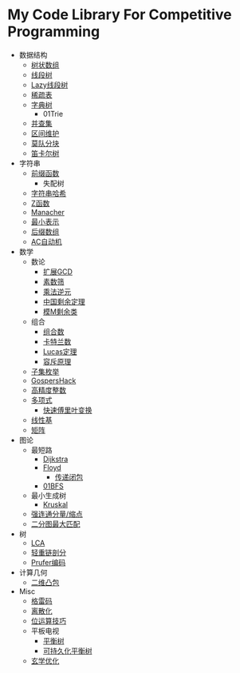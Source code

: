 # My Code Library For Competitive Programming
- 数据结构
  - [树状数组](https://github.com/hhy3/cp-library/blob/master/include/hy/fenwick_tree.hpp#L10-L33)
  - [线段树](https://github.com/hhy3/cp-library/blob/master/include/hy/segtree.hpp#L10-L47)
  - [Lazy线段树](https://github.com/hhy3/cp-library/blob/master/include/hy/segtree.hpp#L50-L131)
  - [稀疏表](https://github.com/hhy3/cp-library/blob/master/include/hy/sparse_table.hpp#L6-L29)
  - [字典树](https://github.com/hhy3/cp-library/blob/master/include/hy/trie.hpp)
    - 01Trie
  - [并查集](https://github.com/hhy3/cp-library/blob/master/include/hy/union_find.hpp#L10-L33)
  - [区间维护](https://github.com/hhy3/cp-library/blob/master/include/hy/Ranges.hpp#L9-L27)
  - [莫队分块](https://github.com/hhy3/cp-library/blob/master/include/hy/Mo.hpp#L12-L43)
  - [笛卡尔树](https://github.com/hhy3/cp-library/blob/master/include/hy/CartesianTree.hpp#L9-L23)
- 字符串
  - [前缀函数](https://github.com/hhy3/cp-library/blob/master/include/hy/string.hpp#L13-L21)
    - 失配树
  - [字符串哈希](https://github.com/hhy3/cp-library/blob/master/include/hy/string.hpp#L24-L33)
  - [Z函数](https://github.com/hhy3/cp-library/blob/master/include/hy/string.hpp#L36-L45)
  - [Manacher](https://github.com/hhy3/cp-library/blob/master/include/hy/string.hpp#L48-L61)
  - [最小表示](https://github.com/hhy3/cp-library/blob/master/include/hy/string.hpp#L64-L77)
  - [后缀数组](https://github.com/hhy3/cp-library/blob/master/include/hy/string.hpp#L80-L96)
  - [AC自动机](https://github.com/hhy3/cp-library/blob/master/include/hy/AC.hpp#L14-L99)
- 数学
  - 数论
    - [扩展GCD](https://github.com/hhy3/cp-library/blob/master/include/hy/math.hpp#L122-L130)
    - [素数筛](https://github.com/hhy3/cp-library/blob/master/include/hy/math.hpp#L20)
    - [乘法逆元](https://github.com/hhy3/cp-library/blob/master/include/hy/math.hpp#L46)
    - [中国剩余定理](https://github.com/hhy3/cp-library/blob/master/include/hy/math.hpp#L102)
    - [模M剩余类](https://github.com/hhy3/cp-library/blob/master/include/hy/modint.hpp#L15)
  - 组合
    - [组合数](https://github.com/hhy3/cp-library/blob/master/include/hy/math.hpp#L92-L100)
    - [卡特兰数](https://github.com/hhy3/cp-library/blob/master/include/hy/math.hpp#L102-L108)
    - [Lucas定理](https://github.com/hhy3/cp-library/blob/master/include/hy/math.hpp#L32-L47)
    - [容斥原理](https://github.com/hhy3/cp-library/blob/master/include/hy/math.hpp#L110-L119)
  - [子集枚举](https://github.com/hhy3/cp-library/blob/master/include/hy/math.hpp#L130)
  - [GospersHack](https://github.com/hhy3/cp-library/blob/master/include/hy/math.hpp#L139)
  - [高精度整数](https://github.com/hhy3/cp-library/blob/master/include/hy/bigint.hpp#L20)
  - [多项式](https://github.com/hhy3/cp-library/blob/master/include/hy/poly.hpp)
    - [快速傅里叶变换](https://github.com/hhy3/cp-library/blob/master/include/hy/poly.hpp#L44-L75)
  - [线性基](https://github.com/hhy3/cp-library/blob/master/include/hy/linear_bases.hpp#L20)
  - [矩阵](https://github.com/hhy3/cp-library/blob/master/include/hy/matrix.hpp#L19)
- 图论
  - 最短路
    - [Dijkstra](https://github.com/hhy3/cp-library/blob/master/include/hy/shortest_path.hpp#L18-L37)
    - [Floyd](https://github.com/hhy3/cp-library/blob/master/include/hy/shortest_path.hpp#L39-L43)
      - [传递闭包](https://github.com/hhy3/cp-library/blob/master/include/hy/transitive_closure.hpp#L8-L18)
    - [01BFS](https://github.com/hhy3/cp-library/blob/master/include/hy/shortest_path.hpp#L46-L62)
  - 最小生成树
    - [Kruskal](https://github.com/hhy3/cp-library/blob/master/include/hy/MST.hpp#L16-L26)
  - [强连通分量/缩点](https://github.com/hhy3/cp-library/blob/master/include/hy/SCC.hpp#L9)
  - [二分图最大匹配](https://github.com/hhy3/cp-library/blob/master/include/hy/hungarian.hpp#L22)
- 树
  - [LCA](https://github.com/hhy3/cp-library/blob/master/include/hy/tree_algos.hpp#L24)
  - [轻重链剖分](https://github.com/hhy3/cp-library/blob/master/include/hy/tree_algos.hpp#L91)
  - [Prufer编码](https://github.com/hhy3/cp-library/blob/master/include/hy/tree_algos.hpp#L156)
- 计算几何
  - [二维凸包](https://github.com/hhy3/cp-library/blob/master/include/hy/geometry.hpp#L131)
- Misc
  - [格雷码](https://github.com/hhy3/cp-library/blob/master/include/hy/misc.hpp#L8-L17)
  - [离散化](https://github.com/hhy3/cp-library/blob/master/include/hy/discretizer.hpp#L11-L20) 
  - [位运算技巧](https://github.com/hhy3/cp-library/blob/master/include/hy/bit_hacks.hpp)
  - 平板电视
    - [平衡树](https://github.com/hhy3/cp-library/blob/master/include/hy/pbds.cc#L7)
    - [可持久化平衡树](https://github.com/hhy3/cp-library/blob/master/include/hy/pbds.cc#L24-L25)
  - [玄学优化](https://github.com/hhy3/cp-library/blob/master/include/hy/prep.hpp)
